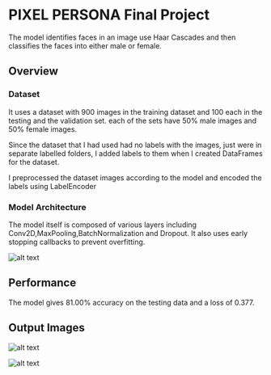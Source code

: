 # PIXEL PERSONA Final Project
The model identifies faces in an image use Haar Cascades and then classifies the faces into either male or female.

## Overview
### Dataset
It uses a dataset with 900 images in the training dataset and 100 each in the testing and the validation set. each of the sets have 50% male images and 50% female images.

Since the dataset that I had used had no labels with the images, just were in separate labelled folders, I added labels to them when I created DataFrames for the dataset.

I preprocessed the dataset images according to the model and encoded the labels using LabelEncoder

### Model Architecture
The model itself is composed of various layers including Conv2D,MaxPooling,BatchNormalization and Dropout. It also uses early stopping callbacks to prevent overfitting.

![alt text](<Screenshot (141)-1.png>)

## Performance
The model gives 81.00% accuracy on the testing data and a loss of 0.377.

## Output Images


 ![alt text](output-1.png)

 ![alt text](sample_output_with_multiple_faces.png)

